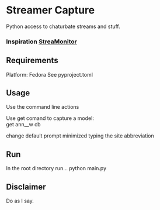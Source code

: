 # Streamer Capture
Python access to chaturbate streams and stuff.  

### Inspiration [StreaMonitor](https://github.com/lossless1024/StreaMonitor)

## Requirements
Platform: Fedora
See pyproject.toml

## Usage
Use the command line actions  

Use get comand to capture a model:  
get ann__w cb

change default prompt minimized typing the site abbreviation

## Run
In the root directory run... python main.py

## Disclaimer  
Do as I say.  